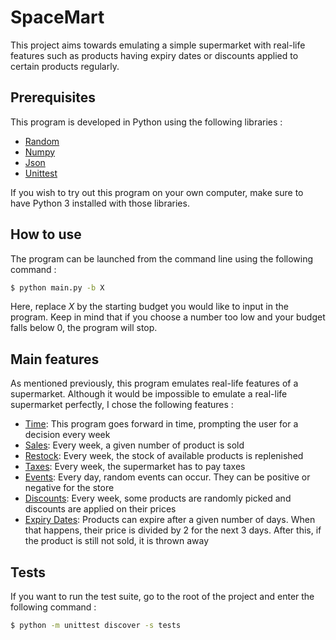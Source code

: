 # SpaceMart

This project aims towards emulating a simple supermarket with real-life features such as products having expiry dates or discounts applied to certain products regularly. 

## Prerequisites

This program is developed in Python using the following libraries :
- [Random](https://docs.python.org/fr/3/library/random.html)
- [Numpy](https://numpy.org/) 
- [Json](https://docs.python.org/3/library/json.html) 
- [Unittest](https://docs.python.org/3/library/unittest.html)

If you wish to try out this program on your own computer, make sure to have Python 3 installed with those libraries.

## How to use

The program can be launched from the command line using the following command :

```bash
$ python main.py -b X
```

Here, replace *X* by the starting budget you would like to input in the program. Keep in mind that if you choose a number too low and your budget falls below 0, the program will stop.

## Main features

As mentioned previously, this program emulates real-life features of a supermarket. Although it would be impossible to emulate a real-life supermarket perfectly, I chose the following features :
- <span style="text-decoration: underline">Time</span>: This program goes forward in time, prompting the user for a decision every week
- <span style="text-decoration: underline">Sales</span>: Every week, a given number of product is sold
- <span style="text-decoration: underline">Restock</span>: Every week, the stock of available products is replenished
- <span style="text-decoration: underline">Taxes</span>: Every week, the supermarket has to pay taxes
- <span style="text-decoration: underline">Events</span>: Every day, random events can occur. They can be positive or negative for the store
- <span style="text-decoration: underline">Discounts</span>: Every week, some products are randomly picked and discounts are applied on their prices
- <span style="text-decoration: underline">Expiry Dates</span>: Products can expire after a given number of days. When that happens, their price is divided by 2 for the next 3 days. After this, if the product is still not sold, it is thrown away

## Tests

If you want to run the test suite, go to the root of the project and enter the following command :

```bash
$ python -m unittest discover -s tests
```
